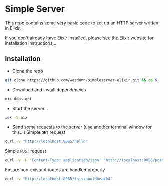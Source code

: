 # Simple Server

This repo contains some very basic code to set up an HTTP server written in Elixir.

If you don't already have Elixir installed, please see [the Elixir website](https://elixir-lang.org/install.html) for installation instructions...

## Installation

* Clone the repo
```sh
git clone https://github.com/wesdunn/simpleserver-elixir.git && cd $_
```

* Download and install dependencies
```sh
mix deps.get
```

* Start the server...
```sh
iex -S mix
```

* Send some requests to the server (use another terminal window for this...)
Simple `GET` request
```sh
curl -v "http://localhost:8085/hello"
```

Simple `POST` request
```sh
curl -v -H 'Content-Type: application/json' "http://localhost:8085/post" -d '{"message": "hello world" }'
```

Ensure non-existant routes are handled properly
```sh
curl -v "http://localhost:8085/thisshouldbea404"
```


